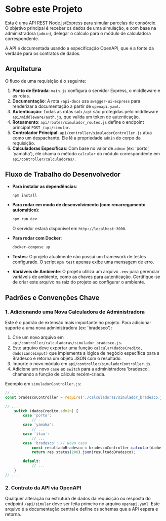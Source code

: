 # Sobre este Projeto

Esta é uma API REST Node.js/Express para simular parcelas de consórcio. O objetivo principal é receber os dados de uma simulação, e com base na administradora (`admin`), delegar o cálculo para o módulo de calculadora correspondente.

A API é documentada usando a especificação OpenAPI, que é a fonte da verdade para os contratos de dados.

## Arquitetura

O fluxo de uma requisição é o seguinte:

1.  **Ponto de Entrada**: `main.js` configura o servidor Express, o middleware e as rotas.
2.  **Documentação**: A rota `/api-docs` usa `swagger-ui-express` para renderizar a documentação a partir de `openapi.yaml`.
3.  **Autenticação**: Todas as rotas sob `/api` são protegidas pelo middleware `api/middleware/auth.js`, que valida um token de autenticação.
4.  **Roteamento**: `api/routes/simulador_routes.js` define o endpoint principal `POST /api/simular`.
5.  **Controlador Principal**: `api/controller/simuladorController.js` atua como um despachante. Ele lê a propriedade `admin` do corpo da requisição.
6.  **Calculadoras Específicas**: Com base no valor de `admin` (ex: 'porto', 'yamaha'), ele chama o método `calcular` do módulo correspondente em `api/controller/calculadoras/`.

## Fluxo de Trabalho do Desenvolvedor

-   **Para instalar as dependências**:
    ```bash
    npm install
    ```

-   **Para rodar em modo de desenvolvimento (com recarregamento automático)**:
    ```bash
    npm run dev
    ```
    O servidor estará disponível em `http://localhost:3000`.

-   **Para rodar com Docker**:
    ```bash
    docker-compose up
    ```

-   **Testes**: O projeto atualmente não possui um framework de testes configurado. O script `npm test` apenas exibe uma mensagem de erro.

-   **Variáveis de Ambiente**: O projeto utiliza um arquivo `.env` para gerenciar variáveis de ambiente, como as chaves para autenticação. Certifique-se de criar este arquivo na raiz do projeto ao configurar o ambiente.

## Padrões e Convenções Chave

### 1. Adicionando uma Nova Calculadora de Administradora

Este é o padrão de extensão mais importante no projeto. Para adicionar suporte a uma nova administradora (ex: 'bradesco'):

1.  Crie um novo arquivo em `api/controller/calculadoras/simulador_bradesco.js`.
2.  Este arquivo deve exportar uma função `calcular(dadosCredito, dadosLanceInput)` que implementa a lógica de negócio específica para a Bradesco e retorna um objeto JSON com o resultado.
3.  Importe o novo módulo em `api/controller/simuladorController.js`.
4.  Adicione um novo `case` ao `switch` para a administradora 'bradesco', chamando a função de cálculo recém-criada.

Exemplo em `simuladorController.js`:

```javascript
// ...
const bradescoController = require('./calculadoras/simulador_bradesco.js');

// ...
    switch (dadosCredito.admin) {
        case 'porto':
            // ...
        case 'yamaha':
            // ...
        case 'itau':
            // ...
        case 'bradesco': // Novo caso
            const resultadoBradesco = bradescoController.calcular(dadosCredito, dadosLanceInput);
            return res.status(200).json(resultadoBradesco);

        default:
            // ...
    }
// ...
```

### 2. Contrato da API via OpenAPI

Qualquer alteração na estrutura de dados da requisição ou resposta do endpoint `/api/simular` deve ser feita primeiro no arquivo `openapi.yaml`. Este arquivo é a documentação central e define os schemas que a API espera e retorna.
